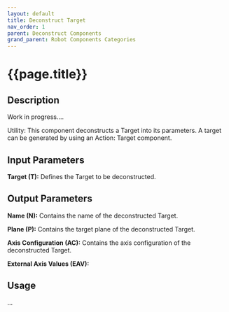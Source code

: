 ```yaml
---
layout: default
title: Deconstruct Target
nav_order: 1
parent: Deconstruct Components
grand_parent: Robot Components Categories
---
```


# **{{page.title}}**

## **Description**

Work in progress....

Utility: This component deconstructs a Target into its parameters. A target can be generated by using an Action: Target component.

## **Input Parameters**

**Target (T):** Defines the Target to be deconstructed.

## **Output Parameters**

**Name (N):** Contains the name of the deconstructed Target.

**Plane (P):** Contains the target plane of the deconstructed Target.

**Axis Configuration (AC):** Contains the axis configuration of the deconstructed Target.

**External Axis Values (EAV):**

## **Usage**

...
